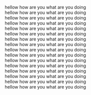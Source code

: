 hellow how are you what are you doing<br>
hellow how are you what are you doing<br>
hellow how are you what are you doing<br>
hellow how are you what are you doing<br>
hellow how are you what are you doing<br>
hellow how are you what are you doing<br>
hellow how are you what are you doing<br>
hellow how are you what are you doing<br>
hellow how are you what are you doing<br>
hellow how are you what are you doing<br>
hellow how are you what are you doing<br>
hellow how are you what are you doing<br>
hellow how are you what are you doing<br>
hellow how are you what are you doing<br>
hellow how are you what are you doing<br>
hellow how are you what are you doing<br>